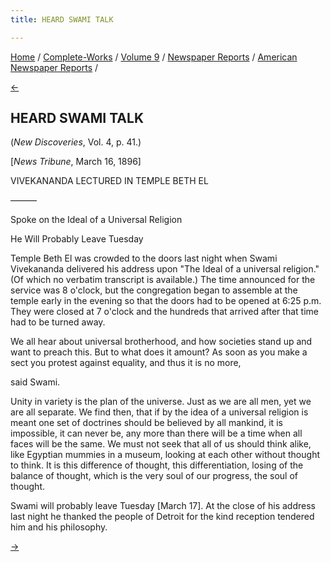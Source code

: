 ```yaml
---
title: HEARD SWAMI TALK

---
```

<div>

[Home](../../../../index.htm) /
[Complete-Works](../../../complete_works.htm) / [Volume
9](../../volume_9_contents.htm) / [Newspaper
Reports](../newspaper_reports_contents.htm) / [American Newspaper
Reports](american_newspaper_contents.htm) /

[←](43_tribune_mar_5_1896.htm)

## HEARD SWAMI TALK

(*New Discoveries*, Vol. 4, p. 41.)

\[*News Tribune*, March 16, 1896\]

VIVEKANANDA LECTURED IN TEMPLE BETH EL

———

Spoke on the Ideal of a Universal Religion

He Will Probably Leave Tuesday

Temple Beth El was crowded to the doors last night when Swami
Vivekananda delivered his address upon "The Ideal of a universal
religion." (Of which no verbatim transcript is available.) The time
announced for the service was 8 o'clock, but the congregation began to
assemble at the temple early in the evening so that the doors had to be
opened at 6:25 p.m. They were closed at 7 o'clock and the hundreds that
arrived after that time had to be turned away.

We all hear about universal brotherhood, and how societies stand up and
want to preach this. But to what does it amount? As soon as you make a
sect you protest against equality, and thus it is no more,

said Swami.

Unity in variety is the plan of the universe. Just as we are all men,
yet we are all separate. We find then, that if by the idea of a
universal religion is meant one set of doctrines should be believed by
all mankind, it is impossible, it can never be, any more than there will
be a time when all faces will be the same. We must not seek that all of
us should think alike, like Egyptian mummies in a museum, looking at
each other without thought to think. It is this difference of thought,
this differentiation, losing of the balance of thought, which is the
very soul of our progress, the soul of thought.

Swami will probably leave Tuesday \[March 17\]. At the close of his
address last night he thanked the people of Detroit for the kind
reception tendered him and his philosophy.

[→](45_boston_evening_transcript_mar_21_1896.htm)

</div>
